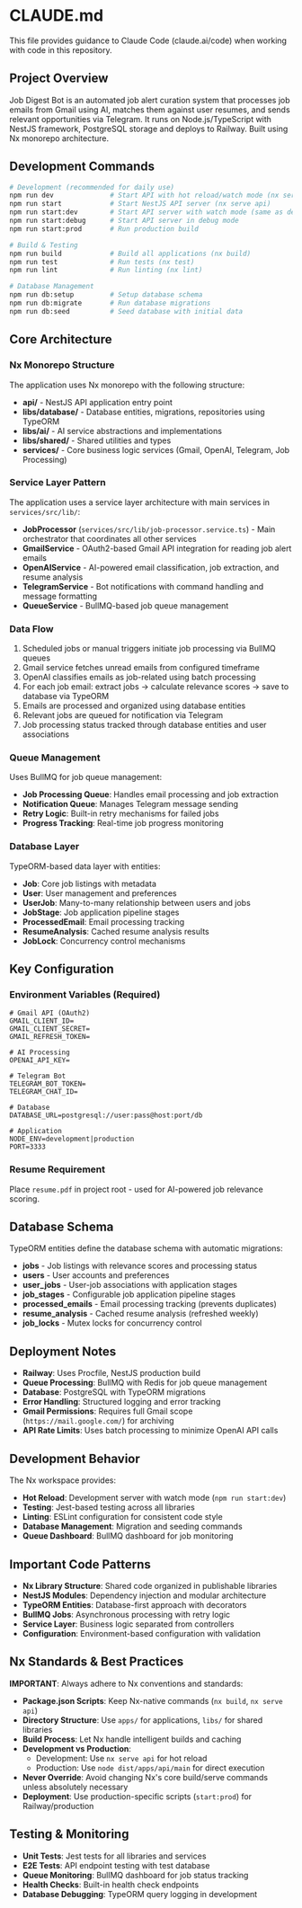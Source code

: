 # CLAUDE.md

This file provides guidance to Claude Code (claude.ai/code) when working with code in this repository.

## Project Overview

Job Digest Bot is an automated job alert curation system that processes job emails from Gmail using AI, matches them against user resumes, and sends relevant opportunities via Telegram. It runs on Node.js/TypeScript with NestJS framework, PostgreSQL storage and deploys to Railway. Built using Nx monorepo architecture.

## Development Commands

```bash
# Development (recommended for daily use)
npm run dev              # Start API with hot reload/watch mode (nx serve api --watch)
npm run start            # Start NestJS API server (nx serve api)
npm run start:dev        # Start API server with watch mode (same as dev)
npm run start:debug      # Start API server in debug mode
npm run start:prod       # Run production build

# Build & Testing
npm run build            # Build all applications (nx build)
npm run test             # Run tests (nx test)
npm run lint             # Run linting (nx lint)

# Database Management
npm run db:setup         # Setup database schema
npm run db:migrate       # Run database migrations
npm run db:seed          # Seed database with initial data
```

## Core Architecture

### Nx Monorepo Structure
The application uses Nx monorepo with the following structure:

- **api/** - NestJS API application entry point
- **libs/database/** - Database entities, migrations, repositories using TypeORM
- **libs/ai/** - AI service abstractions and implementations  
- **libs/shared/** - Shared utilities and types
- **services/** - Core business logic services (Gmail, OpenAI, Telegram, Job Processing)

### Service Layer Pattern
The application uses a service layer architecture with main services in `services/src/lib/`:

- **JobProcessor** (`services/src/lib/job-processor.service.ts`) - Main orchestrator that coordinates all other services
- **GmailService** - OAuth2-based Gmail API integration for reading job alert emails
- **OpenAIService** - AI-powered email classification, job extraction, and resume analysis
- **TelegramService** - Bot notifications with command handling and message formatting
- **QueueService** - BullMQ-based job queue management

### Data Flow
1. Scheduled jobs or manual triggers initiate job processing via BullMQ queues
2. Gmail service fetches unread emails from configured timeframe  
3. OpenAI classifies emails as job-related using batch processing
4. For each job email: extract jobs → calculate relevance scores → save to database via TypeORM
5. Emails are processed and organized using database entities
6. Relevant jobs are queued for notification via Telegram
7. Job processing status tracked through database entities and user associations

### Queue Management
Uses BullMQ for job queue management:
- **Job Processing Queue**: Handles email processing and job extraction
- **Notification Queue**: Manages Telegram message sending
- **Retry Logic**: Built-in retry mechanisms for failed jobs
- **Progress Tracking**: Real-time job progress monitoring

### Database Layer
TypeORM-based data layer with entities:
- **Job**: Core job listings with metadata
- **User**: User management and preferences  
- **UserJob**: Many-to-many relationship between users and jobs
- **JobStage**: Job application pipeline stages
- **ProcessedEmail**: Email processing tracking
- **ResumeAnalysis**: Cached resume analysis results
- **JobLock**: Concurrency control mechanisms

## Key Configuration

### Environment Variables (Required)
```env
# Gmail API (OAuth2)
GMAIL_CLIENT_ID=
GMAIL_CLIENT_SECRET=  
GMAIL_REFRESH_TOKEN=

# AI Processing
OPENAI_API_KEY=

# Telegram Bot
TELEGRAM_BOT_TOKEN=
TELEGRAM_CHAT_ID=

# Database
DATABASE_URL=postgresql://user:pass@host:port/db

# Application
NODE_ENV=development|production
PORT=3333
```

### Resume Requirement
Place `resume.pdf` in project root - used for AI-powered job relevance scoring.

## Database Schema

TypeORM entities define the database schema with automatic migrations:
- **jobs** - Job listings with relevance scores and processing status
- **users** - User accounts and preferences  
- **user_jobs** - User-job associations with application stages
- **job_stages** - Configurable job application pipeline stages
- **processed_emails** - Email processing tracking (prevents duplicates)
- **resume_analysis** - Cached resume analysis (refreshed weekly)
- **job_locks** - Mutex locks for concurrency control

## Deployment Notes

- **Railway**: Uses Procfile, NestJS production build
- **Queue Processing**: BullMQ with Redis for job queue management
- **Database**: PostgreSQL with TypeORM migrations
- **Error Handling**: Structured logging and error tracking
- **Gmail Permissions**: Requires full Gmail scope (`https://mail.google.com/`) for archiving
- **API Rate Limits**: Uses batch processing to minimize OpenAI API calls

## Development Behavior

The Nx workspace provides:
- **Hot Reload**: Development server with watch mode (`npm run start:dev`)
- **Testing**: Jest-based testing across all libraries
- **Linting**: ESLint configuration for consistent code style
- **Database Management**: Migration and seeding commands
- **Queue Dashboard**: BullMQ dashboard for job monitoring

## Important Code Patterns

- **Nx Library Structure**: Shared code organized in publishable libraries
- **NestJS Modules**: Dependency injection and modular architecture
- **TypeORM Entities**: Database-first approach with decorators
- **BullMQ Jobs**: Asynchronous processing with retry logic
- **Service Layer**: Business logic separated from controllers
- **Configuration**: Environment-based configuration with validation

## Nx Standards & Best Practices

**IMPORTANT**: Always adhere to Nx conventions and standards:

- **Package.json Scripts**: Keep Nx-native commands (`nx build`, `nx serve api`)
- **Directory Structure**: Use `apps/` for applications, `libs/` for shared libraries
- **Build Process**: Let Nx handle intelligent builds and caching
- **Development vs Production**: 
  - Development: Use `nx serve api` for hot reload
  - Production: Use `node dist/apps/api/main` for direct execution
- **Never Override**: Avoid changing Nx's core build/serve commands unless absolutely necessary
- **Deployment**: Use production-specific scripts (`start:prod`) for Railway/production

## Testing & Monitoring

- **Unit Tests**: Jest tests for all libraries and services
- **E2E Tests**: API endpoint testing with test database
- **Queue Monitoring**: BullMQ dashboard for job status tracking
- **Health Checks**: Built-in health check endpoints
- **Database Debugging**: TypeORM query logging in development